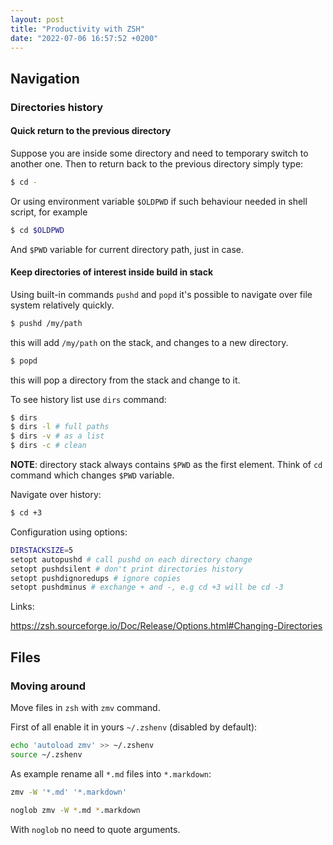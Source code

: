```yaml
---
layout: post
title: "Productivity with ZSH"
date: "2022-07-06 16:57:52 +0200"
---
```


## Navigation
### Directories history
#### Quick return to the previous directory

Suppose you are inside some directory and need to temporary switch to another one.
Then to return back to the previous directory simply type:

```sh
$ cd -
```

Or using environment variable `$OLDPWD` if such behaviour needed in shell script, for example

```sh
$ cd $OLDPWD
```

And `$PWD` variable for current directory path, just in case.

#### Keep directories of interest inside build in stack

Using built-in commands `pushd` and `popd` it's possible to navigate over file system relatively quickly.

```sh
$ pushd /my/path
```
this will add `/my/path` on the stack, and changes to a new directory.

```sh
$ popd
```

this will pop a directory from the stack and change to it.

To see history list use `dirs` command:

```sh
$ dirs
$ dirs -l # full paths
$ dirs -v # as a list
$ dirs -c # clean
```

__NOTE__: directory stack always contains `$PWD` as the first element. Think of `cd` command which changes `$PWD` variable.

Navigate over history:

```sh
$ cd +3
```

Configuration using options:

```sh
DIRSTACKSIZE=5
setopt autopushd # call pushd on each directory change
setopt pushdsilent # don't print directories history
setopt pushdignoredups # ignore copies
setopt pushdminus # exchange + and -, e.g cd +3 will be cd -3
```

Links:

https://zsh.sourceforge.io/Doc/Release/Options.html#Changing-Directories

## Files

### Moving around

Move files in `zsh` with `zmv` command.

First of all enable it in yours `~/.zshenv` (disabled by default):

```sh
echo 'autoload zmv' >> ~/.zshenv
source ~/.zshenv
```

As example rename all `*.md` files into `*.markdown`:

```sh
zmv -W '*.md' '*.markdown'

noglob zmv -W *.md *.markdown
```

With `noglob` no need to quote arguments.

